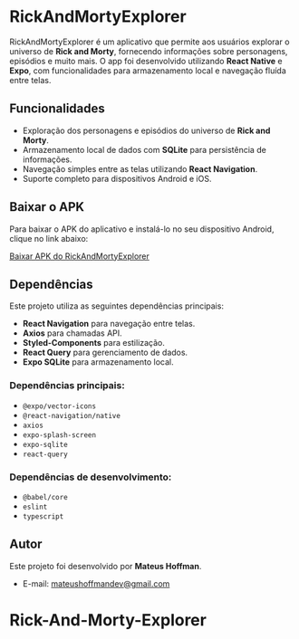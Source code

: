 # RickAndMortyExplorer

RickAndMortyExplorer é um aplicativo que permite aos usuários explorar o universo de **Rick and Morty**, fornecendo informações sobre personagens, episódios e muito mais. O app foi desenvolvido utilizando **React Native** e **Expo**, com funcionalidades para armazenamento local e navegação fluída entre telas.

## Funcionalidades

- Exploração dos personagens e episódios do universo de **Rick and Morty**.
- Armazenamento local de dados com **SQLite** para persistência de informações.
- Navegação simples entre as telas utilizando **React Navigation**.
- Suporte completo para dispositivos Android e iOS.

## Baixar o APK

Para baixar o APK do aplicativo e instalá-lo no seu dispositivo Android, clique no link abaixo:

[Baixar APK do RickAndMortyExplorer](https://expo.dev/accounts/mateushoffman/projects/RickAndMortyExplorer/builds/ffb93318-80ff-48aa-a950-a424addd2708)

## Dependências

Este projeto utiliza as seguintes dependências principais:

- **React Navigation** para navegação entre telas.
- **Axios** para chamadas API.
- **Styled-Components** para estilização.
- **React Query** para gerenciamento de dados.
- **Expo SQLite** para armazenamento local.

### Dependências principais:

- `@expo/vector-icons`
- `@react-navigation/native`
- `axios`
- `expo-splash-screen`
- `expo-sqlite`
- `react-query`

### Dependências de desenvolvimento:

- `@babel/core`
- `eslint`
- `typescript`

## Autor

Este projeto foi desenvolvido por **Mateus Hoffman**.

- E-mail: [mateushoffmandev@gmail.com](mailto:mateushoffmandev@gmail.com)
# Rick-And-Morty-Explorer
